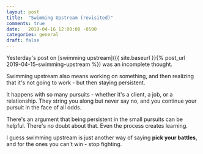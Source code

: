 ```yaml
---
layout: post
title:  "Swimming Upstream (revisited)"
comments: true
date:   2019-04-16 12:00:00 -0500
categories: general
draft: false
---
```


Yesterday's post on [swimming upstream]({{ site.baseurl }}{% post_url 2019-04-15-swimming-upstream %}) was an incomplete thought.

Swimming upstream also means working on something, and then realizing that it's not going to work - but then staying persistent. 

It happens with so many pursuits - whether it's a client, a job, or a relationship. They string you along but never say no, and you continue your pursuit in the face of all odds. 

There's an argument that being persistent in the small pursuits can be helpful. There's no doubt about that. Even the process creates learning. 

I guess swimming upstream is just another way of saying **pick your battles**, and for the ones you can't win - stop fighting.